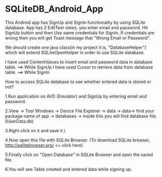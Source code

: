 # SQLiteDB_Android_App

This Android app has SignUp and SignIn functionality by using SQLite database. App has 2 EditText views. you enter email and password.
Hit SignUp button and then Use same credentials for SignIn. 
If credentials are wrong then you will get Toast message that "Wrong Email or Password".

We should create one java class(in my project it is, "DatabaseHelper") which will extend SQLiteOpenHelper in order to use SQLite database.

I have used ContentValues to insert email and password data in database table. ==> While SignUp
I have used Cursor to retrieve data from database table. ==> While SignIn

How to access SQLite database to see whether entered data is stored or not?

  1.Run application on AVD (Emulator) and SignUp by entering email and password.
  
  2.View -> Tool Windows -> Device File Explorer -> data -> data-> find your package name of app -> databases -> inside this you will find
    database file.(UserData.db)
    
  3.Right click on it and save it.\
  
  4.Now open this file with SQLite Browser. (To download SQLite browser, http://sqlitebrowser.org/ <= click here)
  
  5.Finally click on "Open Database" in SQLite Browser and open the saved file.
  
  6.You will see Table created and entered data while signing up.
